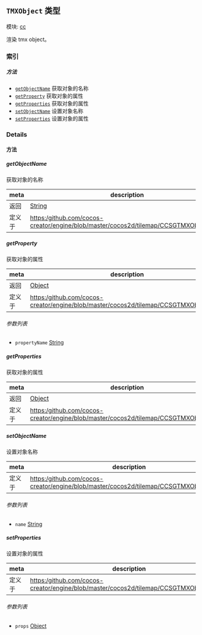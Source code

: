 ## `TMXObject` 类型



模块: [cc](../modules/cc.md)


渲染 tmx object。


### 索引



##### 方法

  - [`getObjectName`](#getobjectname) 获取对象的名称
  - [`getProperty`](#getproperty) 获取对象的属性
  - [`getProperties`](#getproperties) 获取对象的属性
  - [`setObjectName`](#setobjectname) 设置对象名称
  - [`setProperties`](#setproperties) 设置对象的属性



### Details




<!-- Method Block -->
#### 方法


##### getObjectName

获取对象的名称

| meta | description |
|------|-------------|
| 返回 | <a href="https://developer.mozilla.org/en/JavaScript/Reference/Global_Objects/String" class="crosslink external" target="_blank">String</a> 
| 定义于 | [https:/github.com/cocos-creator/engine/blob/master/cocos2d/tilemap/CCSGTMXObject.js:71](https:/github.com/cocos-creator/engine/blob/master/cocos2d/tilemap/CCSGTMXObject.js#L71) |



##### getProperty

获取对象的属性

| meta | description |
|------|-------------|
| 返回 | <a href="https://developer.mozilla.org/en/JavaScript/Reference/Global_Objects/Object" class="crosslink external" target="_blank">Object</a> 
| 定义于 | [https:/github.com/cocos-creator/engine/blob/master/cocos2d/tilemap/CCSGTMXObject.js:81](https:/github.com/cocos-creator/engine/blob/master/cocos2d/tilemap/CCSGTMXObject.js#L81) |

###### 参数列表
- `propertyName` <a href="https://developer.mozilla.org/en/JavaScript/Reference/Global_Objects/String" class="crosslink external" target="_blank">String</a> 


##### getProperties

获取对象的属性

| meta | description |
|------|-------------|
| 返回 | <a href="https://developer.mozilla.org/en/JavaScript/Reference/Global_Objects/Object" class="crosslink external" target="_blank">Object</a> 
| 定义于 | [https:/github.com/cocos-creator/engine/blob/master/cocos2d/tilemap/CCSGTMXObject.js:92](https:/github.com/cocos-creator/engine/blob/master/cocos2d/tilemap/CCSGTMXObject.js#L92) |



##### setObjectName

设置对象名称

| meta | description |
|------|-------------|
| 定义于 | [https:/github.com/cocos-creator/engine/blob/master/cocos2d/tilemap/CCSGTMXObject.js:102](https:/github.com/cocos-creator/engine/blob/master/cocos2d/tilemap/CCSGTMXObject.js#L102) |

###### 参数列表
- `name` <a href="https://developer.mozilla.org/en/JavaScript/Reference/Global_Objects/String" class="crosslink external" target="_blank">String</a> 


##### setProperties

设置对象的属性

| meta | description |
|------|-------------|
| 定义于 | [https:/github.com/cocos-creator/engine/blob/master/cocos2d/tilemap/CCSGTMXObject.js:112](https:/github.com/cocos-creator/engine/blob/master/cocos2d/tilemap/CCSGTMXObject.js#L112) |

###### 参数列表
- `props` <a href="https://developer.mozilla.org/en/JavaScript/Reference/Global_Objects/Object" class="crosslink external" target="_blank">Object</a> 



